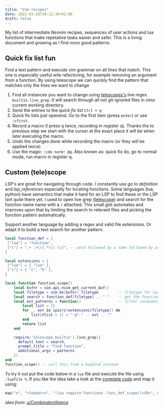 ```yaml
---
title: "Vim recipes"
date: 2022-03-20T10:12:30+01:00
draft: false
---
```


My list of intermediate _Neovim_ recipes, sequences of user actions and lua functions that make repetative tasks easier and safer. This is a living document and growing as I find more good patterns.


## Quick fix list fun
Find a text pattern and execute vim grammar on all lines that match. This one is especially useful wile refactoring, for example removing an argument from a function. By using telescope we can quickly find the pattern that matches only the lines we want to change

1. Find all instances you want to change using [telescopes's](https://github.com/nvim-telescope/telescope.nvim) live regex `builtin.live_grep`. It will search through all not git-ignored files in vims current working directory.
2. Send the entries to the _quick fix list_ `Ctrl + q`
3. Quick fix lists just openend. Go to the first item (press `enter`) or use `:cfirst`. 
4. Record a macro (I press q twice, recording in register q). Thanks the to previous step we start with the cursor at the exact place it will be when later executing the macro.
5. Undo the changes done while recording the macro (or they will be applied twice)
5. Use the magic: `:cdo norm! @q`. Also known as: quick fix do, go to normal mode, run macro in register q.

## Custom (tele)scope
LSP's are great for navigating through code. I constantly use _go to definition_ and _lsp_references_ especially for locating functions. Some languages (lua, python) have semantics that make it hard for an LSP to find these or the LSP isnt quite there yet. I used to open live grep ([telescope](https://github.com/nvim-telescope/telescope.nvim)) and search for the function name name with a `(` attached. This small gist automates and improves upon that by limiting the search to relevant files and picking the function pattern automatically.

Support another language by adding a regex and valid file extensions. Or adapt it to build a text search for another pattern.

```lua
local function_def = {
 ["lua"] = "function",
 ["c"] = ".+ .+\\(.*\\) \\{", -- word followed by a name followed by arguments
}

local extensions = {
 ["lua"] = { "lua" },
 ["c"] = { "c", "h" },
}

local function function_scope()
    local bufnr = vim.api.nvim_get_current_buf()
    local filetype = vim.bo[bufnr].filetype         -- filetype for current buffer
    local search = function_def[filetype] .. " "    -- get the function pattern for this filetype
    local ext_patterns = function()                 -- filter candidate files by extension
        local list = {}
        for _, ext in ipairs(extensions[filetype]) do  
            list[#list + 1] = "-g*." .. ext .. ""
        end
		return list
    end

    require('telescope.builtin').live_grep({
	  default_text = search,
	  prompt_title = "find function",
	  additional_args = patterns
    })
end
function_scope() -- call this from a keybind instead
```

To try it out put the code below in a `lua` file and execute the file using `:luafile %`. If you like the idea take a look at the [complete code](https://github.com/dvdsk/new-linux-setup/blob/master/vim/lua/functions.lua) and map it using: 
```lua
map("n", "<leader>u", ":lua require'functions'.func_def_scope()<CR>", silent)
```

_idea from: [u/Combinatorilliance](https://www.reddit.com/r/neovim/comments/st1kxs/some_telescope_tips/)_
